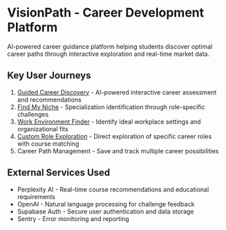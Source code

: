# VisionPath - Career Development Platform

AI-powered career guidance platform helping students discover optimal career paths through interactive exploration and real-time market data.

## Key User Journeys

1. [Guided Career Discovery](docs/journeys/guided-career-discovery.md) - AI-powered interactive career assessment and recommendations
2. [Find My Niche](docs/journeys/find-my-niche.md) - Specialization identification through role-specific challenges
3. [Work Environment Finder](docs/journeys/work-environment-finder.md) - Identify ideal workplace settings and organizational fits
4. [Custom Role Exploration](docs/journeys/custom-role-exploration.md) - Direct exploration of specific career roles with course matching
5. Career Path Management - Save and track multiple career possibilities

## External Services Used
- Perplexity AI - Real-time course recommendations and educational requirements
- OpenAI - Natural language processing for challenge feedback
- Supabase Auth - Secure user authentication and data storage
- Sentry - Error monitoring and reporting